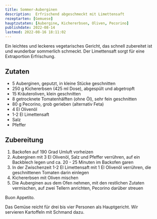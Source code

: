 ```yaml
---
title: Sommer-Auberginen
description:  Erfrischend abgeschmeckt mit Limettensaft
rezeptarten: [Gemuese]
hauptzutaten: [Aubergine, Kichererbsen, Oliven, Pecorino]
publishdate: 2022-08-14
lastmod: 2022-08-16 18:11:02
---
```


Ein leichtes und leckeres vegetarisches Gericht, das schnell zubereitet ist und wunderbar sommerlich schmeckt. Der Limettensaft sorgt für eine Extraportion Erfrischung.


## Zutaten

- 5 Auberginen, geputzt, in kleine Stücke geschnitten
- 250 g Kichererbsen (425 ml Dose), abgespült und abgetropft
- 15 Kräuteroliven, klein geschnitten
- 8 getrocknete Tomatenhälften (ohne Öl), sehr fein geschnitten
- 80 g Pecorino, grob gerieben (alternativ Feta)
- 4 El Olivenöl
- 1-2 El Limettensaft
- Salz
- Pfeffer


## Zubereitung

1. Backofen auf 190 Grad Umluft vorheizen
2. Auberginen mit 3 El Olivenöl, Salz und Pfeffer verrühren, auf ein Backblech legen und ca. 20 - 25 Minuten im Backofen garen
3. In der Zwischenzeit 1-2 El Limettensaft mit 1 El Olivenöl verrühren, die geschnittenen Tomaten darin einlegen
4. Kichererbsen mit Oliven mischen
5. Die Auberginen aus dem Ofen nehmen, mit den restlichen Zutaten vermischen, auf zwei Tellern anrichten, Pecorino darüber streuen


Buon Appetito.

Das Gemüse reicht für drei bis vier Personen als Hauptgericht. Wir servieren Kartoffeln mit Schmand dazu.